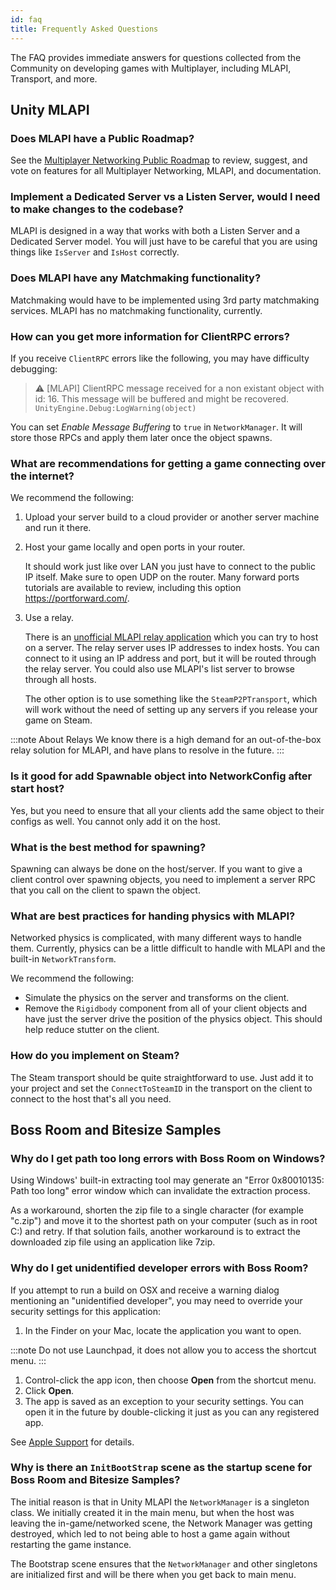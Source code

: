```yaml
---
id: faq
title: Frequently Asked Questions
---
```


The FAQ provides immediate answers for questions collected from the Community on developing games with Multiplayer, including MLAPI, Transport, and more.

## Unity MLAPI

<div id="faq">


### Does MLAPI have a Public Roadmap?

See the [Multiplayer Networking Public Roadmap](https://resources.unity.com/unity-engine-roadmap/multiplayer#roadmap) to review, suggest, and vote on features for all Multiplayer Networking, MLAPI, and documentation.

### Implement a Dedicated Server vs a Listen Server, would I need to make changes to the codebase?

MLAPI is designed in a way that works with both a Listen Server and a Dedicated Server model. You will just have to be careful that you are using things like `IsServer` and `IsHost` correctly.

### Does MLAPI have any Matchmaking functionality?

Matchmaking would have to be implemented using 3rd party matchmaking services. MLAPI has no matchmaking functionality, currently.

### How can you get more information for ClientRPC errors?

If you receive `ClientRPC` errors like the following, you may have difficulty debugging:

> :warning: [MLAPI] ClientRPC message received for a non existant object with id: 16. This message will be buffered and might be recovered.
`UnityEngine.Debug:LogWarning(object)`

You can set *Enable Message Buffering* to `true` in `NetworkManager`. It will store those RPCs and apply them later once the object spawns.

### What are recommendations for getting a game connecting over the internet?

We recommend the following:

1. Upload your server build to a cloud provider or another server machine and run it there.
1. Host your game locally and open ports in your router. 
   
   It should work just like over LAN you just have to connect to the public IP itself. Make sure to open UDP on the router. Many forward ports tutorials are available to review, including this option https://portforward.com/.
1. Use a relay. 
   
   There is an [unofficial MLAPI relay application](https://github.com/MidLevel/MLAPI.Relay) which you can try to host on a server. The relay server uses IP addresses to index hosts. You can connect to it using an IP address and port, but it will be routed through the relay server. You could also use MLAPI's list server to browse through all hosts.
   
   The other option is to use something like the `SteamP2PTransport`, which will work without the need of setting up any servers if you release your game on Steam.

  :::note About Relays
  We know there is a high demand for an out-of-the-box relay solution for MLAPI, and have plans to resolve in the future.
  :::


### Is it good for add Spawnable object into NetworkConfig after start host? 

Yes, but you need to ensure that all your clients add the same object to their configs as well. You cannot only add it on the host.

### What is the best method for spawning?

Spawning can always be done on the host/server. If you want to give a client control over spawning objects, you need to implement a server RPC that you call on the client to spawn the object.

### What are best practices for handing physics with MLAPI?

Networked physics is complicated, with many different ways to handle them. Currently, physics can be a little difficult to handle with MLAPI and the built-in `NetworkTransform`. 

We recommend the following:

* Simulate the physics on the server and transforms on the client.
* Remove the `Rigidbody` component from all of your client objects and have just the server drive the position of the physics object. This should help reduce stutter on the client.

### How do you implement on Steam?

The Steam transport should be quite straightforward to use. Just add it to your project and set the `ConnectToSteamID` in the transport on the client to connect to the host that's all you need.

</div>

## Boss Room and Bitesize Samples

<div id="faq">

### Why do I get path too long errors with Boss Room on Windows?

Using Windows' built-in extracting tool may generate an "Error 0x80010135: Path too long" error window which can invalidate the extraction process. 

As a workaround, shorten the zip file to a single character (for example "c.zip") and move it to the shortest path on your computer (such as in root C:\) and retry. If that solution fails, another workaround is to extract the downloaded zip file using an application like 7zip.

### Why do I get unidentified developer errors with Boss Room?

If you attempt to run a build on OSX and receive a warning dialog mentioning an "unidentified developer", you may need to override your security settings for this application:

1. In the Finder on your Mac, locate the application you want to open.
  
  :::note
  Do not use Launchpad, it does not allow you to access the shortcut menu.
  :::

1. Control-click the app icon, then choose **Open** from the shortcut menu.
1. Click **Open**.
1. The app is saved as an exception to your security settings. You can open it in the future by double-clicking it just as you can any registered app.


See [Apple Support](https://support.apple.com/guide/mac-help/open-a-mac-app-from-an-unidentified-developer-mh40616/mac) for details.

### Why is there an `InitBootStrap` scene as the startup scene for Boss Room and Bitesize Samples?

The initial reason is that in Unity MLAPI the `NetworkManager` is a singleton class. We initially created it in the main menu, but when the host was leaving the in-game/networked scene, the Network Manager was getting destroyed, which led to not being able to host a game again without restarting the game instance.

The Bootstrap scene ensures that the `NetworkManager` and other singletons are initialized first and will be there when you get back to main menu.


</div>
